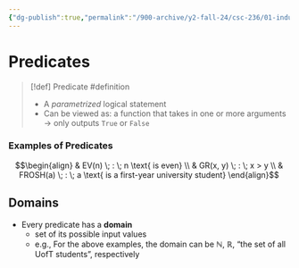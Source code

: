 ```yaml
---
{"dg-publish":true,"permalink":"/900-archive/y2-fall-24/csc-236/01-induction/predicates/","tags":["#cs","#lecture","university"],"created":"2024-08-04T19:29:44.000-04:00","updated":"2024-10-30T20:51:50.021-04:00"}
---
```



# Predicates

> [!def] Predicate #definition
> - A *parametrized* logical statement
> - Can be viewed as: a function that takes in one or more arguments → only outputs `True` or `False`

### Examples of Predicates

$$\begin{align} 
& EV(n) \; : \; n \text{ is even} \\
& GR(x, y) \; : \; x > y \\
& FROSH(a) \; : \; a \text{ is a first-year university student}
\end{align}$$



## Domains

- Every predicate has a **domain**
    - set of its possible input values
    - e.g., For the above examples, the domain can be $\mathbb{N}$, $\mathbb{R}$, “the set of all UofT students”, respectively